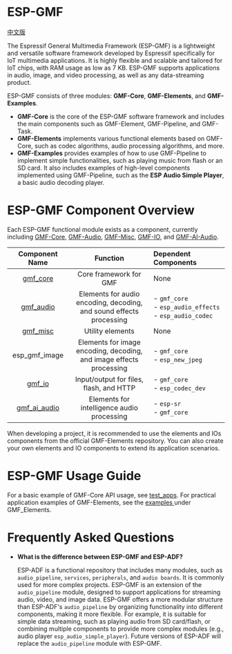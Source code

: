 # ESP-GMF
[中文版](./README_CN.md)

The Espressif General Multimedia Framework (ESP-GMF) is a lightweight and versatile software framework developed by Espressif specifically for IoT multimedia applications. It is highly flexible and scalable and tailored for IoT chips, with RAM usage as low as 7 KB. ESP-GMF supports applications in audio, image, and video processing, as well as any data-streaming product.

ESP-GMF consists of three modules: **GMF-Core**, **GMF-Elements**, and **GMF-Examples**.

- **GMF-Core** is the core of the ESP-GMF software framework and includes the main components such as GMF-Element, GMF-Pipeline, and GMF-Task.
- **GMF-Elements** implements various functional elements based on GMF-Core, such as codec algorithms, audio processing algorithms, and more.
- **GMF-Examples** provides examples of how to use GMF-Pipeline to implement simple functionalities, such as playing music from flash or an SD card. It also includes examples of high-level components implemented using GMF-Pipeline, such as the **ESP Audio Simple Player**, a basic audio decoding player.

# ESP-GMF Component Overview

Each ESP-GMF functional module exists as a component, currently including [GMF-Core](./gmf_core/README.md), [GMF-Audio](./gmf_elements/gmf_audio/README.md),  [GMF-Misc](./gmf_elements/gmf_misc/README.md), [GMF-IO](./gmf_elements/gmf_io/README.md), and [GMF-AI-Audio](./gmf_elements/gmf_ai_audio/README.md).

| Component Name | Function | Dependent Components |
| :------------: | :------------: | :------------ |
| [gmf_core](./gmf_core) | Core framework for GMF | None |
| [gmf_audio](./gmf_elements/gmf_audio) | Elements for audio encoding, decoding,<br>and sound effects processing | - `gmf_core`<br>- `esp_audio_effects`<br>- `esp_audio_codec` |
| [gmf_misc](./gmf_elements/gmf_misc) | Utility elements | None |
| esp_gmf_image | Elements for image encoding, decoding,<br>and image effects processing | - `gmf_core`<br>- `esp_new_jpeg` |
| [gmf_io](./gmf_elements/gmf_io) | Input/output for files, flash, and HTTP | - `gmf_core`<br>- `esp_codec_dev` |
| [gmf_ai_audio](./gmf_elements/gmf_ai_audio) | Elements for intelligence audio processing | - `esp-sr`<br>- `gmf_core` |

When developing a project, it is recommended to use the elements and IOs components from the official GMF-Elements repository. You can also create your own elements and IO components to extend its application scenarios.

# ESP-GMF Usage Guide

For a basic example of GMF-Core API usage, see [test_apps](./gmf_core/test_apps/main/cases/gmf_pool_test.c). For practical application examples of GMF-Elements, see the [ examples ](./examples/basic_examples/) under GMF_Elements.

# Frequently Asked Questions

- **What is the difference between ESP-GMF and ESP-ADF?**

   ESP-ADF is a functional repository that includes many modules, such as `audio_pipeline`, `services`, `peripherals`, and `audio boards`. It is commonly used for more complex projects. ESP-GMF is an extension of the `audio_pipeline` module, designed to support applications for streaming audio, video, and image data. ESP-GMF offers a more modular structure than ESP-ADF's `audio_pipeline` by organizing functionality into different components, making it more flexible. For example, it is suitable for simple data streaming, such as playing audio from SD card/flash, or combining multiple components to provide more complex modules (e.g., audio player `esp_audio_simple_player`). Future versions of ESP-ADF will replace the `audio_pipeline` module with ESP-GMF.
